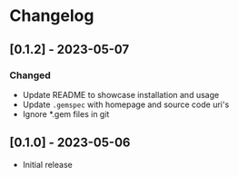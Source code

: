 # Changelog

## [0.1.2] - 2023-05-07

### Changed

- Update README to showcase installation and usage
- Update `.gemspec` with homepage and source code uri's
- Ignore \*.gem files in git

## [0.1.0] - 2023-05-06

- Initial release
